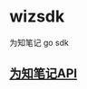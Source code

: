 # wizsdk
为知笔记 go sdk


## [为知笔记API](https://www.wiz.cn/wapp/pages/book/bb8f0f10-48ca-11ea-b27a-ef51fb9d4bb4/700c0ba0-48cb-11ea-a61a-d3d58d67def9)

